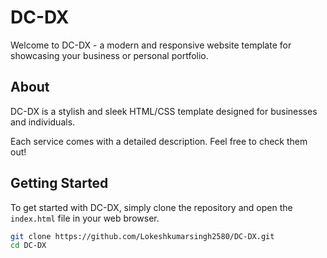 # DC-DX

Welcome to DC-DX - a modern and responsive website template for showcasing your business or personal portfolio.

## About

DC-DX is a stylish and sleek HTML/CSS template designed for businesses and individuals.

Each service comes with a detailed description. Feel free to check them out!

## Getting Started

To get started with DC-DX, simply clone the repository and open the `index.html` file in your web browser.

```bash
git clone https://github.com/Lokeshkumarsingh2580/DC-DX.git
cd DC-DX
